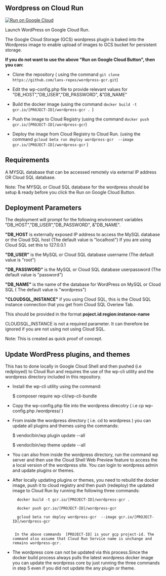 ## Wordpress on Cloud Run

[![Run on Google Cloud](https://storage.googleapis.com/cloudrun/button.svg)](https://console.cloud.google.com/cloudshell/editor?shellonly=true&cloudshell_image=gcr.io/cloudrun/button&cloudshell_git_repo=https://github.com/lans-repos/wordpress-gcr.git)

Launch WordPress on Google Cloud Run. 

The Google Cloud Storage (GCS) wordpress plugin is baked into the Wordpress image to enable upload of images to GCS bucket for persistent storage.

**If you do not want to use the above "Run on Google Cloud Button", then you can:**

 * Clone the repository ( using the command ```git clone https://github.com/lans-repos/wordpress-gcr.git```)
 
 * Edit the wp-config.php file to provide relevant values for  "DB_HOST","DB_USER","DB_PASSWORD", &"DB_NAME" 
 
 * Build the docker image (using the command ``` docker build -t gcr.io/[PROJECT-ID]/wordpress-gcr .  ```)
 
 * Push the image to Cloud Registry (using the command ``` docker push gcr.io/[PROJECT-ID]/wordpress-gcr ```)
 
 * Deploy the image from Cloud Registry to Cloud Run. (using the command ```gcloud beta run deploy wordpress-gcr  --image gcr.io/[PROJECT-ID]/wordpress-gcr``` )

## Requirements
A  MYSQL database that can be accessed remotely via external IP address  OR  Cloud SQL database.

Note: The  MYSQL or Cloud SQL  database for the wordpress should be setup & ready before you click the Run on Google Cloud Button.

## Deployment Parameters
The deployment will prompt for the following environment variables "DB_HOST","DB_USER","DB_PASSWORD", &"DB_NAME".
 
**"DB_HOST** is externally exposed IP address to access the MySQL database or the Cloud SQL host (The default value is "localhost")
 If you are using Cloud SQL set this to 127.0.0.1
 
**"DB_USER"** is the MySQL or Cloud SQL  database username (The default value is "root")
 
 **"DB_PASSWORD"** is the MySQL or Cloud SQL database userpassword (The default value is "password")
 
**"DB_NAME"** is the name of the database for WordPress on MySQL or Cloud SQL ( The default value is "wordpress")
 
 **"CLOUDSQL_INSTANCE"** if you using Cloud SQL, this is the Cloud SQL instance connection that you get from Cloud SQL Overiew Tab. 
 
 This should be provided in the  format **poject.id:region:instance-name**

 CLOUDSQL_INSTANCE is not a required parameter. It can therefore be ignored if you are not using not using Cloud SQL.
 
 
Note: This is created as quick proof of concept.

## Update WordPress plugins, and themes

This has to done locally in Google Cloud Shell and then pushed (i.e redployed) to Cloud Run and requires the use of the wp-cli utility and the wordpress directory included in this repository.

*  Install the wp-cli utility using the command:

     $ composer require wp-cli/wp-cli-bundle

* Copy the wp-config.php  file into the wordpress direcotry ( i.e  cp  wp-config.php  /wordpress/  )   

* From inside the wordpress directory ( i.e. cd to wordpress ) you can update all  plugins and themes using the commands:

    $ vendor/bin/wp plugin update --all
    
    $ vendor/bin/wp theme update --all
    
* You can also from inside the wordpress directory, run the command wp server and then use the Cloud Shell Web Preview feature to access the a local version of the wordpress site. You can login to wordpress admin and update plugins or themes.

* After locally updating plugins or themes, you need to rebuild the docker image, push it to cloud registry and then push (redeploy) the updated image to Cloud Run by running the following three commands:

        docker build -t gcr.io/[PROJECT-ID]/wordpress-gcr .
        
        docker push gcr.io/[PROJECT-ID]/wordpress-gcr

        gcloud beta run deploy wordpress-gcr  --image gcr.io/[PROJECT-ID]/wordpress-gcr
        
    
       In the above commands  [PROJECT-ID] is your gcp project-id. The command also assume that Cloud Run Service name is unchange and remains wordpress-gcr.

* The wordpress core can not be updated via this process.Since the docker build process always pulls the latest wordpress docker image you can update the wordpress core by just running the three commands in step 5 even if you did not update the any plugin or theme.


   




